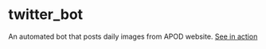 # twitter_bot
An automated bot that posts daily images from APOD website. [See in action](https://twitter.com/apod_daily)
